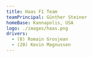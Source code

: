 ```yaml
---
title: Haas F1 Team
teamPrincipal: Günther Steiner
homeBase: Kannapolis, USA
logo: ./images/haas.png
drivers:
  - (8) Romain Grosjean
  - (20) Kevin Magnussen
---
```

